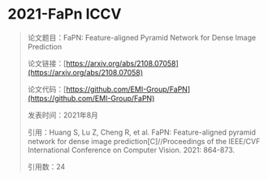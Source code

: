 # 2021-FaPn ICCV

> 论文题目：FaPN: Feature-aligned Pyramid Network for Dense Image Prediction
>
> 论文链接：[https://arxiv.org/abs/2108.07058](https://arxiv.org/abs/2108.07058)
>
> 论文代码：[https://github.com/EMI-Group/FaPN](https://github.com/EMI-Group/FaPN)
>
> 发表时间：2021年8月
>
> 引用：Huang S, Lu Z, Cheng R, et al. FaPN: Feature-aligned pyramid network for dense image prediction[C]//Proceedings of the IEEE/CVF International Conference on Computer Vision. 2021: 864-873.
>
> 引用数：24

